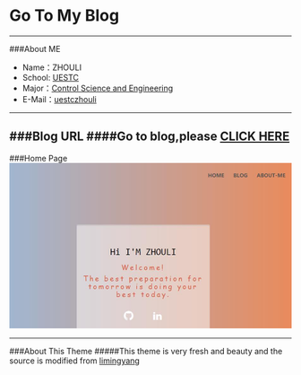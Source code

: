 # Go To My Blog 

---

###About ME

- Name：ZHOULI
- School: [UESTC](http://www.uestc.edu.cn/)
- Major：[Control Science and Engineering](http://baike.baidu.com/view/62820.htm)
- E-Mail：[uestczhouli](http://weibo.com/zhouli)

---

###Blog URL
####Go to blog,please [__CLICK HERE__](http://zlresource.github.io/)
---

###Home Page
![Home Page](/images/zl-home.jpg)


---

###About This Theme 
#####This theme is very fresh and beauty and the source is modified from [limingyang](https://github.com/limingyang2012)





